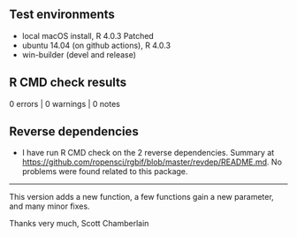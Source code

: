 ## Test environments

* local macOS install, R 4.0.3 Patched
* ubuntu 14.04 (on github actions), R 4.0.3
* win-builder (devel and release)

## R CMD check results

0 errors | 0 warnings | 0 notes

## Reverse dependencies

* I have run R CMD check on the 2 reverse dependencies. Summary at <https://github.com/ropensci/rgbif/blob/master/revdep/README.md>. No problems were found related to this package.

--------

This version adds a new function, a few functions gain a new parameter, and many minor fixes.

Thanks very much,
Scott Chamberlain
